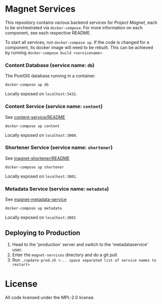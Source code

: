 # Magnet Services

This repository contains various backend services for _Project Magnet_, each to be orchestrated via `docker-compose`.  For more information on each component, see each respective README.

To start all services, run `docker-compose up`.  If the code is changed for a component, its docker image will need to be rebuilt.  This can be achieved by running `docker-compose build <servicename>`.

### Content Database (service name: `db`)

The PostGIS database running in a container.

`docker-compose up db`

Locally exposed on `localhost:5432`.

### Content Service (service name: `content`)

See [content-service/README](https://github.com/mozilla-magnet/magnet-services/tree/master/content-service)

`docker-compose up content`

Locally exposed on `localhost:3000`.

### Shortener Service (service name: `shortener`)

See [magnet-shortener/README](https://github.com/mozilla-magnet/magnet-shortener)

`docker-compose up shortener`

Locally exposed on `localhost:3001`.

### Metadata Service (service name: `metadata`)

See [magnet-metadata-service](https://github.com/mozilla-magnet/magnet-shortener)

`docker-compose up metadata`

Locally exposed on `localhost:3002`

## Deploying to Production

1. Head to the 'production' server and switch to the 'metadataservice' user.
2. Enter the `magnet-services` directory and do a git pull.
3. Run `./update-prod.sh <... space separated list of service names to restart>`

# License

All code licensed under the MPL-2.0 license.
